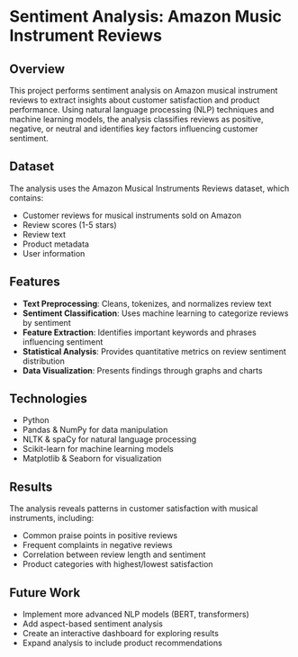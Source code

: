 # Sentiment Analysis: Amazon Music Instrument Reviews

## Overview
This project performs sentiment analysis on Amazon musical instrument reviews to extract insights about customer satisfaction and product performance. Using natural language processing (NLP) techniques and machine learning models, the analysis classifies reviews as positive, negative, or neutral and identifies key factors influencing customer sentiment.

## Dataset
The analysis uses the Amazon Musical Instruments Reviews dataset, which contains:
- Customer reviews for musical instruments sold on Amazon
- Review scores (1-5 stars)
- Review text
- Product metadata
- User information

## Features
- **Text Preprocessing**: Cleans, tokenizes, and normalizes review text
- **Sentiment Classification**: Uses machine learning to categorize reviews by sentiment
- **Feature Extraction**: Identifies important keywords and phrases influencing sentiment
- **Statistical Analysis**: Provides quantitative metrics on review sentiment distribution
- **Data Visualization**: Presents findings through graphs and charts

## Technologies
- Python
- Pandas & NumPy for data manipulation
- NLTK & spaCy for natural language processing
- Scikit-learn for machine learning models
- Matplotlib & Seaborn for visualization

## Results
The analysis reveals patterns in customer satisfaction with musical instruments, including:
- Common praise points in positive reviews
- Frequent complaints in negative reviews
- Correlation between review length and sentiment
- Product categories with highest/lowest satisfaction

## Future Work
- Implement more advanced NLP models (BERT, transformers)
- Add aspect-based sentiment analysis
- Create an interactive dashboard for exploring results
- Expand analysis to include product recommendations
